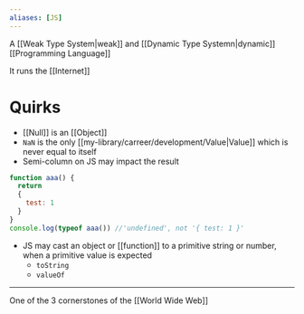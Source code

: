 ```yaml
---
aliases: [JS]
---
```


A [[Weak Type System|weak]] and [[Dynamic Type Systemn|dynamic]] [[Programming Language]]

It runs the [[Internet]]

# Quirks

- [[Null]] is an [[Object]]
- `NaN` is the only [[my-library/carreer/development/Value|Value]] which is never equal to itself
- Semi-column on JS may impact the result

```js
function aaa() {
  return
  {
    test: 1
  }
}
console.log(typeof aaa()) //'undefined', not '{ test: 1 }'
```

- JS may cast an object or [[function]] to a primitive string or number, when a primitive value is expected
  - `toString`
  - `valueOf`

---

One of the 3 cornerstones of the [[World Wide Web]]
